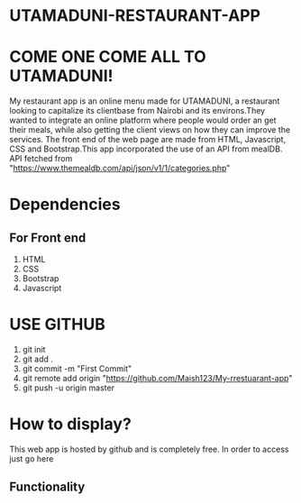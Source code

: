 # UTAMADUNI-RESTAURANT-APP

# COME ONE COME ALL TO UTAMADUNI!
My restaurant app is an online menu made for UTAMADUNI, a restaurant looking to capitalize its clientbase from Nairobi and its environs.They wanted to integrate an online platform where people would order an get their meals, while also getting the client views on how they can improve the services. The front end of the web page are made from HTML, Javascript, CSS and Bootstrap.This app incorporated the use of an API from mealDB. API fetched from "https://www.themealdb.com/api/json/v1/1/categories.php"

# Dependencies 

## For Front end
1. HTML
2. CSS
3. Bootstrap
4. Javascript

# USE GITHUB
1. git init
2. git add .
3. git commit -m "First Commit"
4. git remote add origin "https://github.com/Maish123/My-rrestuarant-app"  
5. git push -u origin master

# How to display?
This web app is hosted by github and is completely free. In  order to access just go here

## Functionality
